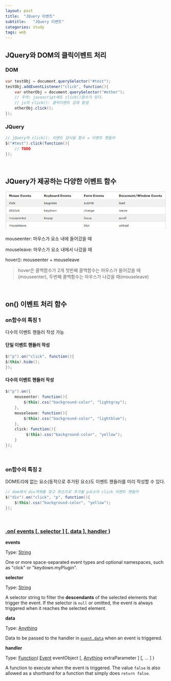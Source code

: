 ```yaml
---
layout: post
title:  "JQuery 이벤트"
subtitle:   "JQuery 이벤트"
categories: study
tags: web
---
```


## JQuery와 DOM의 클릭이벤트 처리

### DOM
```java
var testObj = document.querySelector("#test");
testObj.addEventListener("click", function(){
	var otherObj = document.querySelector("#other");
	// 주의: javascript에도 click()함수가 있다.
	// js의 click(): 클릭이벤트 강제 발생
	otherObj.click();
});
```

### JQuery
```java
// jQuery의 click(): 이벤트 감시용 함수 = 이벤트 핸들러
$("#test").click(function(){
	// TODO
});
```
<br/>

## JQuery가 제공하는 다양한 이벤트 함수

![jQuery event](https://github.com/ette9844/writing_md/blob/master/imgs/jquery_event.PNG?raw=true)

mouseenter: 마우스가 요소 내에 들어갔을 때

mouseleave: 마우스가 요소 내에서 나갔을 때

hover(): mouseenter + mouseleave
>hover은 콜백함수가 2개
>첫번째 콜백함수는 마우스가 들어갔을 때(mouseenter), 
>두번째 콜백함수는 마우스가 나갔을 때(mouseleave)


<br/>

## on() 이벤트 처리 함수

### on함수의 특징 1
다수의 이벤트 핸들러 작성 가능

#### 단일 이벤트 핸들러 작성

```java
$("p").on("click", function(){  
$(this).hide();  
});
```
#### 다수의 이벤트 핸들러 작성
```java
$("p").on({  
	mouseenter: function(){  
		$(this).css("background-color", "lightgray");  
	},  
	mouseleave: function(){  
		$(this).css("background-color", "lightblue");  
	},  
	click: function(){  
		 $(this).css("background-color", "yellow");  
	}  
});
```
<br/>

### on함수의 특징 2
DOM트리에 없는 요소(동적으로 추가된 요소)도 이벤트 핸들러를 미리 작성할 수 있다.


```java
// dom에서 div객체를 찾고 후손으로 추가될 p요소의 click 이벤트 핸들러
$("div").on("click", "p", function(){
	$(this).css("background-color", "yellow");
});
```

<br/>

### [.on( events [, selector ] [, data ], handler )](https://api.jquery.com/on/#on-events-selector-data-handler)
**events**

Type:  [String](http://api.jquery.com/Types/#String)

One or more space-separated event types and optional namespaces, such as "click" or "keydown.myPlugin".

**selector**

Type:  [String](http://api.jquery.com/Types/#String)

A selector string to filter the **descendants** of the selected elements that trigger the event. If the selector is  `null`  or omitted, the event is always triggered when it reaches the selected element.

**data**
    
Type:  [Anything](http://api.jquery.com/Types/#Anything)
    
Data to be passed to the handler in  [`event.data`](https://api.jquery.com/event.data/)  when an event is triggered.
    
**handler**
    
Type:  [Function](http://api.jquery.com/Types/#Function)(  [Event](http://api.jquery.com/Types/#Event)  eventObject [,  [Anything](http://api.jquery.com/Types/#Anything)  extraParameter ] [, ... ] )
    
A function to execute when the event is triggered. The value  `false`  is also allowed as a shorthand for a function that simply does  `return false`.
    
    

<!--stackedit_data:
eyJoaXN0b3J5IjpbLTMwOTI3MTE2MywtMTMzNDc2NTkzLC02OT
UxODQzMzddfQ==
-->